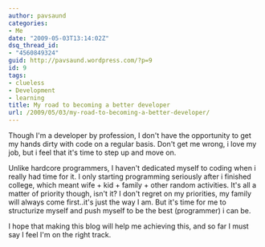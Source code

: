 ```yaml
---
author: pavsaund
categories:
- Me
date: "2009-05-03T13:14:02Z"
dsq_thread_id:
- "4560849324"
guid: http://pavsaund.wordpress.com/?p=9
id: 9
tags:
- clueless
- Development
- learning
title: My road to becoming a better developer
url: /2009/05/03/my-road-to-becoming-a-better-developer/
---
```


Though I'm a developer by profession, I don't have the opportunity to get my hands dirty with code on a regular basis. Don't get me wrong, i love my job, but i feel that it's time to step up and move on.

Unlike hardcore programmers, I haven't dedicated myself to coding when i really had time for it. I only starting programming seriously after i finished college, which meant wife + kid + family + other random activities. It's all a matter of priority though, isn't it? I don't regret on my priorities, my family will always come first..it's just the way I am. But it's time for me to structurize myself and push myself to be the best (programmer) i can be.

I hope that making this blog will help me achieving this, and so far I must say I feel I'm on the right track.
